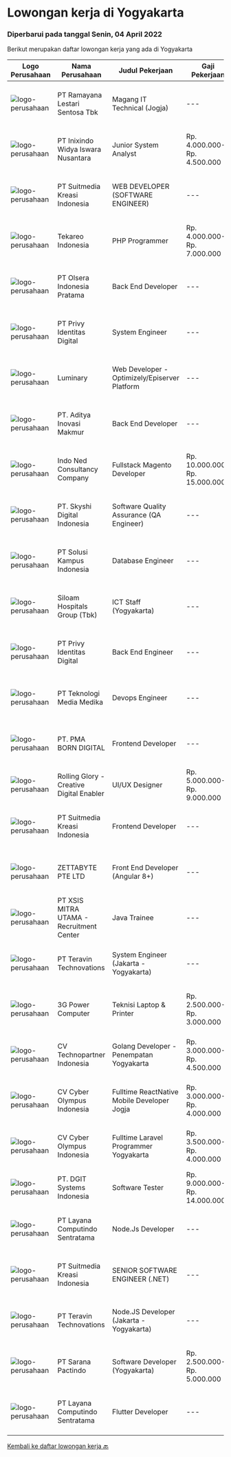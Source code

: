 
  # Lowongan kerja di Yogyakarta

  ### Diperbarui pada tanggal Senin, 04 April 2022

  Berikut merupakan daftar lowongan kerja yang ada di Yogyakarta

  |Logo Perusahaan | Nama Perusahaan | Judul Pekerjaan | Gaji Pekerjaan | Lokasi | Deskripsi | Tanggal diunggah | Pranala |
  | -------------- | --------------- | --------------- | --------- | --------- | -------------- | ------- | ----------- |
  |![logo-perusahaan](https://image-service-cdn.seek.com.au/d24e4533c7484fd3a354666b4792fcb8ee5137e8/ee4dce1061f3f616224767ad58cb2fc751b8d2dc)|PT Ramayana Lestari Sentosa Tbk|Magang IT Technical (Jogja)|---|Yogyakarta|PENEMPATAN: YOGYAKARTAProgram Magang ini akan dilakukan pelatihan (on job training) selama 3 bulan untuk menguasai: Linux, Database postgressql, Sql...|Minggu, 03 April 2022|https://www.jobstreet.co.id/id/job/magang-it-technical-jogja-3833571?token=0~12b8ff90-bd7b-4a5c-9069-154c81414544&sectionRank=1&jobId=jobstreet-id-job-3833571|
|![logo-perusahaan](https://image-service-cdn.seek.com.au/517d13e469b6266fbbf8bfe0dea8e6ee1a5d07b3/ee4dce1061f3f616224767ad58cb2fc751b8d2dc)|PT Inixindo Widya Iswara Nusantara|Junior System Analyst|Rp. 4.000.000-Rp. 4.500.000|Yogyakarta|Keuntungan Pengembangan skill dan karier Budaya kerja yang dinamis Competitive salary Deskripi Pekerjaan  Membuat dokumentasi teknis sistem informasi...|Senin, 04 April 2022|https://www.jobstreet.co.id/id/job/junior-system-analyst-3842201?token=0~12b8ff90-bd7b-4a5c-9069-154c81414544&sectionRank=2&jobId=jobstreet-id-job-3842201|
|![logo-perusahaan](https://image-service-cdn.seek.com.au/a5c9031380eb08bdce605f2fa1a6e5e724a6def0/ee4dce1061f3f616224767ad58cb2fc751b8d2dc)|PT Suitmedia Kreasi Indonesia|WEB DEVELOPER (SOFTWARE ENGINEER)|---|Jakarta Selatan|Role: You will develop and deliver high-quality web and mobile apps Responsibilities: Develop backend system of web and mobile applications. Deliver...|Sabtu, 02 April 2022|https://www.jobstreet.co.id/id/job/web-developer-software-engineer-3832282?token=0~12b8ff90-bd7b-4a5c-9069-154c81414544&sectionRank=3&jobId=jobstreet-id-job-3832282|
|![logo-perusahaan](https://image-service-cdn.seek.com.au/35671fb539bc12cd3e94bf9b1c094aa88fb61364/ee4dce1061f3f616224767ad58cb2fc751b8d2dc)|Tekareo Indonesia|PHP Programmer|Rp. 4.000.000-Rp. 7.000.000|Yogyakarta|Requirements: Candidate must possess at least a Diploma, Bachelor's Degree, Art/ Design/ Creative Multimedia, Computer Science/Information Technology,...|Sabtu, 02 April 2022|https://www.jobstreet.co.id/id/job/php-programmer-3825567?token=0~12b8ff90-bd7b-4a5c-9069-154c81414544&sectionRank=4&jobId=jobstreet-id-job-3825567|
|![logo-perusahaan](https://image-service-cdn.seek.com.au/90e9bb2e5bcac40b68d491aafb34203d371349a1/ee4dce1061f3f616224767ad58cb2fc751b8d2dc)|PT Olsera Indonesia Pratama|Back End Developer|---|Jakarta Raya|Responsibilities: Development in an AGILE environment Create good product with accessibility and security compliance Create good product with...|Jumat, 01 April 2022|https://www.jobstreet.co.id/id/job/back-end-developer-3840570?token=0~12b8ff90-bd7b-4a5c-9069-154c81414544&sectionRank=5&jobId=jobstreet-id-job-3840570|
|![logo-perusahaan](https://image-service-cdn.seek.com.au/f4390065daf709507a5268a0164d1e82e2741e2c/ee4dce1061f3f616224767ad58cb2fc751b8d2dc)|PT Privy Identitas Digital|System Engineer|---|Yogyakarta|Requirements: Preferable have 1 year experince in IT Infrastructure/DevOps/System Engineer Technology enthusiast Understand and able to operate SOHO,...|Sabtu, 02 April 2022|https://www.jobstreet.co.id/id/job/system-engineer-3825642?token=0~12b8ff90-bd7b-4a5c-9069-154c81414544&sectionRank=6&jobId=jobstreet-id-job-3825642|
|![logo-perusahaan](https://image-service-cdn.seek.com.au/47abe8d118bc38177e876d261761593ecb1fa56d/ee4dce1061f3f616224767ad58cb2fc751b8d2dc)|Luminary|Web Developer - Optimizely/Episerver Platform|---|Bali|You must have Optimizely/Episerver experience to apply for this roleWe have been certified a Great Place to Work for the last 6 years in a row. This...|Minggu, 03 April 2022|https://www.jobstreet.co.id/id/job/web-developer-optimizely-episerver-platform-3841904?token=0~12b8ff90-bd7b-4a5c-9069-154c81414544&sectionRank=7&jobId=jobstreet-id-job-3841904|
|![logo-perusahaan](https://image-service-cdn.seek.com.au/d45e7a705fc29f9bb2acb8cbbdd941e051122882/ee4dce1061f3f616224767ad58cb2fc751b8d2dc)|PT. Aditya Inovasi Makmur|Back End Developer|---|Sleman|KUALIFIKASI : Pendidikan minimal S1 Teknik Informatika/Ilmu Komputer Pengalaman dibidang IT/Back End Developer minimal 1 tahun. Memahami bahasa...|Sabtu, 02 April 2022|https://www.jobstreet.co.id/id/job/back-end-developer-3832126?token=0~12b8ff90-bd7b-4a5c-9069-154c81414544&sectionRank=8&jobId=jobstreet-id-job-3832126|
|![logo-perusahaan](https://image-service-cdn.seek.com.au/0a642188b6f444564b4e7d0e61cdd79a37cdf0fa/ee4dce1061f3f616224767ad58cb2fc751b8d2dc)|Indo Ned Consultancy Company|Fullstack Magento Developer|Rp. 10.000.000-Rp. 15.000.000|Bali|Note: This job is not at IndoNed. You will be working for a Dutch company called U Digital (U B.V.) in Indonesia. U Digital is responsible for the...|Minggu, 03 April 2022|https://www.jobstreet.co.id/id/job/fullstack-magento-developer-3834084?token=0~12b8ff90-bd7b-4a5c-9069-154c81414544&sectionRank=9&jobId=jobstreet-id-job-3834084|
|![logo-perusahaan](https://image-service-cdn.seek.com.au/576e7133c857bbb19363ee10bac48b32b4e2646e/ee4dce1061f3f616224767ad58cb2fc751b8d2dc)|PT. Skyshi Digital Indonesia|Software Quality Assurance (QA Engineer)|---|Yogyakarta|Responsibilities : Conducting tests before product launches to ensure software runs smoothly and meets client needs Monitor all stages of software...|Senin, 04 April 2022|https://www.jobstreet.co.id/id/job/software-quality-assurance-qa-engineer-3842120?token=0~12b8ff90-bd7b-4a5c-9069-154c81414544&sectionRank=10&jobId=jobstreet-id-job-3842120|
|![logo-perusahaan](https://image-service-cdn.seek.com.au/1ff54ad07e333b08254add870fa9bf33ae72a7ff/ee4dce1061f3f616224767ad58cb2fc751b8d2dc)|PT Solusi Kampus Indonesia|Database Engineer|---|Yogyakarta|Job Qualification Bachelors in Computer engineer/science, information technology, information system or similar Proficient in MySQL, MS SQL, Phyton...|Jumat, 01 April 2022|https://www.jobstreet.co.id/id/job/database-engineer-3824256?token=0~12b8ff90-bd7b-4a5c-9069-154c81414544&sectionRank=11&jobId=jobstreet-id-job-3824256|
|![logo-perusahaan](https://image-service-cdn.seek.com.au/431745bcf5bb8f03b3acaed4042a9004c71690d6/ee4dce1061f3f616224767ad58cb2fc751b8d2dc)|Siloam Hospitals Group (Tbk)|ICT Staff (Yogyakarta)|---|Yogyakarta|Job Descriptions: Support IT Operations.  Qualifications: Candidate must possess at least Bachelor's Degree in Engineering...|Rabu, 30 Maret 2022|https://www.jobstreet.co.id/id/job/ict-staff-yogyakarta-3838723?token=0~12b8ff90-bd7b-4a5c-9069-154c81414544&sectionRank=12&jobId=jobstreet-id-job-3838723|
|![logo-perusahaan](https://image-service-cdn.seek.com.au/f4390065daf709507a5268a0164d1e82e2741e2c/ee4dce1061f3f616224767ad58cb2fc751b8d2dc)|PT Privy Identitas Digital|Back End Engineer|---|Yogyakarta|Job Description : Participate in the overall Privy application lifecycleFocusing on products coding and debugging process Collaborate with frontend...|Sabtu, 02 April 2022|https://www.jobstreet.co.id/id/job/back-end-engineer-3825689?token=0~12b8ff90-bd7b-4a5c-9069-154c81414544&sectionRank=13&jobId=jobstreet-id-job-3825689|
|![logo-perusahaan](https://image-service-cdn.seek.com.au/c2a52d685b8463bd80621ce3a68f3421e0eee211/ee4dce1061f3f616224767ad58cb2fc751b8d2dc)|PT Teknologi Media Medika|Devops Engineer|---|Bandung|Kualifikasi Memiliki pengetahuan mengenai konsep DevOps Memahami cara menggunakan tool automasi seperti Jenkins Mengerti cara menggunakan VCS (version...|Kamis, 31 Maret 2022|https://www.jobstreet.co.id/id/job/devops-engineer-3828667?token=0~12b8ff90-bd7b-4a5c-9069-154c81414544&sectionRank=14&jobId=jobstreet-id-job-3828667|
|![logo-perusahaan](https://image-service-cdn.seek.com.au/b06d4c41949c7f6fab191a47bd15ecde816cdbde/ee4dce1061f3f616224767ad58cb2fc751b8d2dc)|PT. PMA BORN DIGITAL|Frontend Developer|---|Yogyakarta|We are looking for a frontend developer: You have expert knowledge of JavaScript, HTML/CSS and CSS preprocessors (SASS) You have experience with...|Jumat, 01 April 2022|https://www.jobstreet.co.id/id/job/frontend-developer-3840891?token=0~12b8ff90-bd7b-4a5c-9069-154c81414544&sectionRank=15&jobId=jobstreet-id-job-3840891|
|![logo-perusahaan](https://image-service-cdn.seek.com.au/102dca1c75fb558e6532d8df396235b956dd0e8e/ee4dce1061f3f616224767ad58cb2fc751b8d2dc)|Rolling Glory - Creative Digital Enabler|UI/UX Designer|Rp. 5.000.000-Rp. 9.000.000|Jawa Barat|Rolling Glory is looking for UI designer who  have a strong knowledge of design principles, have a good sense of visual art, eager to learn something...|Minggu, 03 April 2022|https://www.jobstreet.co.id/id/job/ui-ux-designer-3833103?token=0~12b8ff90-bd7b-4a5c-9069-154c81414544&sectionRank=16&jobId=jobstreet-id-job-3833103|
|![logo-perusahaan](https://image-service-cdn.seek.com.au/d1d6d9e7af7147dee7b7111b97e67641fcf252e0/ee4dce1061f3f616224767ad58cb2fc751b8d2dc)|PT Suitmedia Kreasi Indonesia|Frontend Developer|---|Jakarta Raya|Role: You will develop high-quality modern websites.Responsibilities: Create UI prototype using HTML, CSS, JavaScript that is compatible with all web...|Sabtu, 02 April 2022|https://www.jobstreet.co.id/id/job/frontend-developer-3832276?token=0~12b8ff90-bd7b-4a5c-9069-154c81414544&sectionRank=17&jobId=jobstreet-id-job-3832276|
|![logo-perusahaan](https://image-service-cdn.seek.com.au/a9ad8fdd00d66418bb5e9ec41ddbc2318ccec822/ee4dce1061f3f616224767ad58cb2fc751b8d2dc)|ZETTABYTE PTE LTD|Front End Developer (Angular 8+)|---|Badung|You can visit us at https://www.zettabyte.life/ for more information.Job DescriptionWe are looking for a Front-End Web Developer who is motivated to...|Sabtu, 02 April 2022|https://www.jobstreet.co.id/id/job/front-end-developer-angular-8-3832624?token=0~12b8ff90-bd7b-4a5c-9069-154c81414544&sectionRank=18&jobId=jobstreet-id-job-3832624|
|![logo-perusahaan](https://image-service-cdn.seek.com.au/fa12dd378bd230f83b9ccd636b4121ebbb347455/ee4dce1061f3f616224767ad58cb2fc751b8d2dc)|PT XSIS MITRA UTAMA - Recruitment Center|Java Trainee|---|Jakarta Raya|If you have intense intellectual curiosity, self-motivated and proactive, you’ll enjoy working every day on our Engineering team. Submit your resume...|Sabtu, 02 April 2022|https://www.jobstreet.co.id/id/job/java-trainee-3832584?token=0~12b8ff90-bd7b-4a5c-9069-154c81414544&sectionRank=19&jobId=jobstreet-id-job-3832584|
|![logo-perusahaan](https://image-service-cdn.seek.com.au/00c5fccd7e7da99c6c551506f244b709f37b24cb/ee4dce1061f3f616224767ad58cb2fc751b8d2dc)|PT Teravin Technovations|System Engineer (Jakarta - Yogyakarta)|---|Jakarta Pusat|We are looking for a System Engineer for working closely with internal team to deploy IT projects and working side by side with technical leads to...|Kamis, 31 Maret 2022|https://www.jobstreet.co.id/id/job/system-engineer-jakarta-yogyakarta-3823704?token=0~12b8ff90-bd7b-4a5c-9069-154c81414544&sectionRank=20&jobId=jobstreet-id-job-3823704|
|![logo-perusahaan](https://image-service-cdn.seek.com.au/4217796828c0e4b06304b54626629bc8b4bf2474/ee4dce1061f3f616224767ad58cb2fc751b8d2dc)|3G Power Computer|Teknisi Laptop & Printer|Rp. 2.500.000-Rp. 3.000.000|Yogyakarta|Anda Senang dan Sangat Tertarik dengan Bongkar Pasang Notebook/ Printer, Memiliki Antusiasme yang Tinggi Terhadap Perkembangan Teknologi?Di 3G Power...|Kamis, 31 Maret 2022|https://www.jobstreet.co.id/id/job/teknisi-laptop-printer-3839269?token=0~12b8ff90-bd7b-4a5c-9069-154c81414544&sectionRank=21&jobId=jobstreet-id-job-3839269|
|![logo-perusahaan](https://image-service-cdn.seek.com.au/58a9f0f7c563607255b18c1090a985c42d17b7c8/ee4dce1061f3f616224767ad58cb2fc751b8d2dc)|CV Technopartner Indonesia|Golang Developer - Penempatan Yogyakarta|Rp. 3.000.000-Rp. 4.500.000|Yogyakarta|Job Descriptions:Berkolaborasi dalam tim software development yang agile Membangun product dengan code quality yang baik Membangun produk yang...|Jumat, 01 April 2022|https://www.jobstreet.co.id/id/job/golang-developer-penempatan-yogyakarta-3831486?token=0~12b8ff90-bd7b-4a5c-9069-154c81414544&sectionRank=22&jobId=jobstreet-id-job-3831486|
|![logo-perusahaan](https://image-service-cdn.seek.com.au/31001f220e29db07249ae93ebb2feeb4240d8ae0/ee4dce1061f3f616224767ad58cb2fc751b8d2dc)|CV Cyber Olympus Indonesia|Fulltime ReactNative Mobile Developer Jogja|Rp. 3.000.000-Rp. 4.000.000|Sleman|Fulltime Mobile programmer (Location : Yogyakarta)Skills :  Build Hybrid Mobile application (React Native) Experience in using React JS, Javascript,...|Sabtu, 02 April 2022|https://www.jobstreet.co.id/id/job/fulltime-reactnative-mobile-developer-jogja-3826624?token=0~12b8ff90-bd7b-4a5c-9069-154c81414544&sectionRank=23&jobId=jobstreet-id-job-3826624|
|![logo-perusahaan](https://image-service-cdn.seek.com.au/31001f220e29db07249ae93ebb2feeb4240d8ae0/ee4dce1061f3f616224767ad58cb2fc751b8d2dc)|CV Cyber Olympus Indonesia|Fulltime Laravel Programmer Yogyakarta|Rp. 3.500.000-Rp. 4.000.000|Sleman|URGENTLY NEEDCyber Olympus is opening recruitment forFULLTIME Laravel programmer (placement : Jogja)========================Requirement Working...|Kamis, 31 Maret 2022|https://www.jobstreet.co.id/id/job/fulltime-laravel-programmer-yogyakarta-3822361?token=0~12b8ff90-bd7b-4a5c-9069-154c81414544&sectionRank=24&jobId=jobstreet-id-job-3822361|
|![logo-perusahaan](https://image-service-cdn.seek.com.au/86a88c2f6d7d45552583132278caf70ef23e7608/ee4dce1061f3f616224767ad58cb2fc751b8d2dc)|PT. DGIT Systems Indonesia|Software Tester|Rp. 9.000.000-Rp. 14.000.000|Bali|We are looking for talented Software Tester or Test Consultant to join an experienced team working on our flagship product Telflow, a multi-award...|Kamis, 31 Maret 2022|https://www.jobstreet.co.id/id/job/software-tester-3840106?token=0~12b8ff90-bd7b-4a5c-9069-154c81414544&sectionRank=25&jobId=jobstreet-id-job-3840106|
|![logo-perusahaan](https://image-service-cdn.seek.com.au/613f901daeb8be2d89c655ebdc2b9758473108d8/ee4dce1061f3f616224767ad58cb2fc751b8d2dc)|PT Layana Computindo Sentratama|Node.Js Developer|---|Yogyakarta|Responsibilities: Design, develop, implement and maintain applications Develop applications using Node.Js Create, manage, and integrate database...|Jumat, 01 April 2022|https://www.jobstreet.co.id/id/job/node.js-developer-3830647?token=0~12b8ff90-bd7b-4a5c-9069-154c81414544&sectionRank=26&jobId=jobstreet-id-job-3830647|
|![logo-perusahaan](https://image-service-cdn.seek.com.au/d1d6d9e7af7147dee7b7111b97e67641fcf252e0/ee4dce1061f3f616224767ad58cb2fc751b8d2dc)|PT Suitmedia Kreasi Indonesia|SENIOR SOFTWARE ENGINEER (.NET)|---|Jakarta Selatan|Role You will develop and deliver high-quality web and mobile apps. Responsibilities Supervise junior software engineers to achieve project...|Sabtu, 02 April 2022|https://www.jobstreet.co.id/id/job/senior-software-engineer-.net-3832295?token=0~12b8ff90-bd7b-4a5c-9069-154c81414544&sectionRank=27&jobId=jobstreet-id-job-3832295|
|![logo-perusahaan](https://image-service-cdn.seek.com.au/00c5fccd7e7da99c6c551506f244b709f37b24cb/ee4dce1061f3f616224767ad58cb2fc751b8d2dc)|PT Teravin Technovations|Node.JS Developer (Jakarta - Yogyakarta)|---|Jakarta Pusat|Requirements: Minimum 1 year experience in using Node.Js Candidate must possess at least Bachelor Degree Good in English Creative Person, problem...|Sabtu, 02 April 2022|https://www.jobstreet.co.id/id/job/node.js-developer-jakarta-yogyakarta-3825261?token=0~12b8ff90-bd7b-4a5c-9069-154c81414544&sectionRank=28&jobId=jobstreet-id-job-3825261|
|![logo-perusahaan](https://image-service-cdn.seek.com.au/98982338245954acade7338ecccff8adaf4bc449/ee4dce1061f3f616224767ad58cb2fc751b8d2dc)|PT Sarana Pactindo|Software Developer (Yogyakarta)|Rp. 2.500.000-Rp. 5.000.000|Yogyakarta|Minimal Sarjana Strata Satu (S1) teknik komputer / informatika / elektro / industry/manajemen/ sains; Pengalaman Minimal 1 Tahun Memiliki pengetahuan...|Kamis, 31 Maret 2022|https://www.jobstreet.co.id/id/job/software-developer-yogyakarta-3823770?token=0~12b8ff90-bd7b-4a5c-9069-154c81414544&sectionRank=29&jobId=jobstreet-id-job-3823770|
|![logo-perusahaan](https://image-service-cdn.seek.com.au/613f901daeb8be2d89c655ebdc2b9758473108d8/ee4dce1061f3f616224767ad58cb2fc751b8d2dc)|PT Layana Computindo Sentratama|Flutter Developer|---|Yogyakarta|Responsibilities: Design, develop, implement and maintain mobile applications Develop mobile applications for IOS and Android using FLUTTER framework...|Jumat, 01 April 2022|https://www.jobstreet.co.id/id/job/flutter-developer-3830630?token=0~12b8ff90-bd7b-4a5c-9069-154c81414544&sectionRank=30&jobId=jobstreet-id-job-3830630|


  [Kembali ke daftar lowongan kerja 🔙](../README.md#daftar-lowongan-kerja)
  